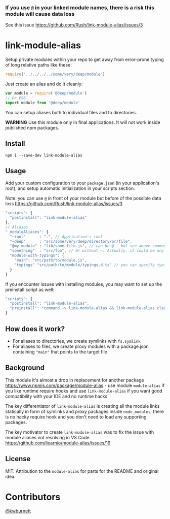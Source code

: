 ### If you use `@` in your linked module names, there is a risk this module will cause data loss
See this issue https://github.com/Rush/link-module-alias/issues/3

# link-module-alias

Setup private modules within your repo to get away from error-prone typing of long relative paths like these:
```js
require('../../../../some/very/deep/module')
```

Just create an alias and do it cleanly:

```js
var module = require('@deep/module')
// Or ES6
import module from '@deep/module'
```

You can setup aliases both to individual files and to directories.

**WARNING** Use this module only in final applications. It will not work inside published npm packages.

## Install

```
npm i --save-dev link-module-alias
```

## Usage

Add your custom configuration to your `package.json` (in your application's root), and setup automatic initialization in your scripts section.

Note: you can use `@` in front of your module but before of the possible data loss https://github.com/Rush/link-module-alias/issues/3

```js
"scripts": {
  "postinstall": "link-module-alias"
},
// Aliases
"_moduleAliases": {
  "~root"      : ".", // Application's root
  "~deep"      : "src/some/very/deep/directory/or/file",
  "@my_module" : "lib/some-file.js", // can be @ - but see above comment and understand the associated risk
  "something"  : "src/foo", // Or without ~. Actually, it could be any string
  "module-with-typings": {
    "main": "src/path/to/module.js",
    "typings" "src/path/to/module/typings.d.ts" // you can specify typings for files (it works with aliases to files only)
  }
}
```

If you encounter issues with installing modules, you may want to set up the preinstall script as well:
```js
"scripts": {
  "postinstall": "link-module-alias",
  "preinstall": "command -v link-module-alias && link-module-alias clean || true"
}
```

## How does it work?

- For aliases to directories, we create symlinks with `fs.symlink`
- For aliases to files, we create proxy modules with a package.json containing `"main"` that points to the target file

## Background

This module it's almost a drop in replacement for another package https://www.npmjs.com/package/module-alias - use module `module-alias` if you like runtime require hooks and use `link-module-alias` if you want good compatibility with your IDE and no runtime hacks.

The key differentiator of `link-module-alias` is creating all the module links statically in form of symlinks and proxy packages inside `node_modules`, there is no hacky require hook and you don't need to load any supporting packages.

The key motivator to create `link-module-alias` was to fix the issue with module aliases not resolving in VS Code. https://github.com/ilearnio/module-alias/issues/19

## License

MIT. Attribution to the `module-alias` for parts for the README and original idea.

# Contributors

[@kwburnett](https://github.com/kwburnett)